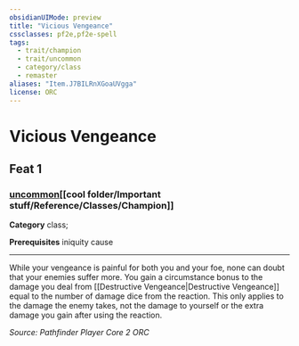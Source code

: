 ```yaml
---
obsidianUIMode: preview
title: "Vicious Vengeance"
cssclasses: pf2e,pf2e-spell
tags:
  - trait/champion
  - trait/uncommon
  - category/class
  - remaster
aliases: "Item.J7BILRnXGoaUVgga"
license: ORC
---
```

# Vicious Vengeance
## Feat 1
### [uncommon](cool%20folder/Important%20stuff/Bestiary/zz_traits/uncommon.md "Uncommon Rarity Trait")[[cool folder/Important stuff/Reference/Classes/Champion]]

**Category** class; 



**Prerequisites** iniquity cause
* * *
While your vengeance is painful for both you and your foe, none can doubt that your enemies suffer more. You gain a circumstance bonus to the damage you deal from [[Destructive Vengeance|Destructive Vengeance]] equal to the number of damage dice from the reaction. This only applies to the damage the enemy takes, not the damage to yourself or the extra damage you gain after using the reaction.

*Source: Pathfinder Player Core 2*
*ORC*